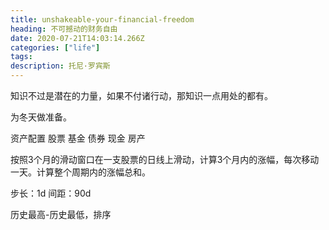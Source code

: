 ```yaml
---
title: unshakeable-your-financial-freedom 
heading: 不可撼动的财务自由
date: 2020-07-21T14:03:14.266Z
categories: ["life"]
tags: 
description: 托尼·罗宾斯
---
```


知识不过是潜在的力量，如果不付诸行动，那知识一点用处的都有。

为冬天做准备。

资产配置
股票
基金
债券
现金
房产


按照3个月的滑动窗口在一支股票的日线上滑动，计算3个月内的涨幅，每次移动一天。计算整个周期内的涨幅总和。

步长：1d
间距：90d

历史最高-历史最低，排序


